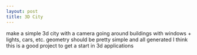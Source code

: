 ```yaml
---
layout: post
title: 3D City
---
```


make a simple 3d city with a camera going around
buildings with windows + lights, cars, etc.
geometry should be pretty simple and all generated
I think this is a good project to get a start in 3d applications
